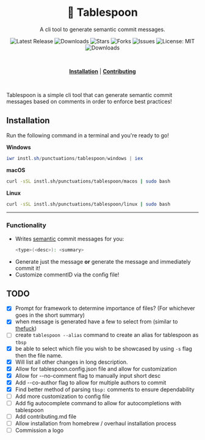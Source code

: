 <h1 align="center">🥄 Tablespoon</h1>
<p align="center">A cli tool to generate semantic commit messages.</p>

<p align="center">

<a style="text-decoration: none" href="https://github.com/punctuations/tablespoon/releases">
<img src="https://img.shields.io/github/v/release/punctuations/tablespoon?style=flat-square" alt="Latest Release">
</a>

<a style="text-decoration: none" href="https://github.com/punctuations/tablespoon/releases">
<img src="https://img.shields.io/github/downloads/punctuations/tablespoon/total.svg?style=flat-square" alt="Downloads">
</a>

<a style="text-decoration: none" href="https://github.com/punctuations/tablespoon/stargazers">
<img src="https://img.shields.io/github/stars/punctuations/tablespoon.svg?style=flat-square" alt="Stars">
</a>

<a style="text-decoration: none" href="https://github.com/punctuations/tablespoon/fork">
<img src="https://img.shields.io/github/forks/punctuations/tablespoon.svg?style=flat-square" alt="Forks">
</a>

<a style="text-decoration: none" href="https://github.com/punctuations/tablespoon/issues">
<img src="https://img.shields.io/github/issues/punctuations/tablespoon.svg?style=flat-square" alt="Issues">
</a>

<a style="text-decoration: none" href="https://opensource.org/licenses/MIT">
<img src="https://img.shields.io/badge/License-MIT-yellow.svg?style=flat-square" alt="License: MIT">
</a>

<br/>

<a style="text-decoration: none" href="https://github.com/{{ .ProjectPath }}/releases">
<img src="https://img.shields.io/badge/platform-windows%20%7C%20macos%20%7C%20linux-informational?style=for-the-badge" alt="Downloads">
</a>

<br/>

</p>

<br/>

<p align="center">
<strong><a href="#installation">Installation</a></strong>
|
<strong><a href="#CONTRIBUTING">Contributing</a></strong>
</p>

<br/>

Tablespoon is a simple cli tool that can generate semantic commit messages based on comments in order to enforce best practices!

## Installation

Run the following command in a terminal and you're ready to go!

**Windows**
```powershell
iwr instl.sh/punctuations/tablespoon/windows | iex 
```

**macOS**
```bash
curl -sSL instl.sh/punctuations/tablespoon/macos | sudo bash   
```

**Linux**
```bash
curl -sSL instl.sh/punctuations/tablespoon/linux | sudo bash  
```

----

### Functionality
- Writes [semantic](https://gist.github.com/joshbuchea/6f47e86d2510bce28f8e7f42ae84c716) commit messages for you:
  ```bash
  <type>(<desc>): <summary>
  ```
- Generate just the message **or** generate the message and immediately commit it!
- Customize commentID via the config file!

## TODO
- [x] Prompt for framework to determine importance of files? (For whichever goes in the short summary)
- [x] when message is generated have a few to select from (similar to [thefuck](https://github.com/nvbn/thefuck))
- [ ] create `tablespoon --alias` command to create an alias for tablespoon as `tbsp`
- [x] be able to select which file you wish to be showcased by using `-s` flag then the file name.
- [x] Will list all other changes in long description.
- [x] Allow for tablespoon.config.json file and allow for customization
- [x] Allow for --no-comment flag to manually input short desc
- [x] Add --co-author flag to allow for multiple authors to commit
- [x] Find better method of parsing `tbsp:` comments to ensure dependability
- [ ] Add more customization to config file
- [ ] Add fig autocomplete command to allow for autocompletions with tablespoon
- [ ] Add contributing.md file
- [ ] Allow installation from homebrew / overhaul installation process
- [ ] Commission a logo